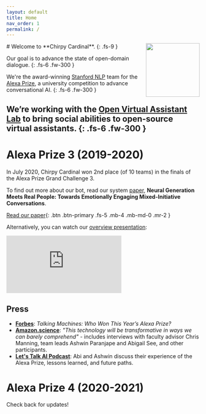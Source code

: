 ```yaml
---
layout: default
title: Home
nav_order: 1
permalink: /
---
```


<img style='float:right;' src="{{site.baseurl}}/assets/images/chirpy_logo_optimized.svg" width="140" height="140">
# Welcome to **Chirpy Cardinal**.
{: .fs-9 }

Our goal is to advance the state of open-domain dialogue.
{: .fs-6 .fw-300 }

We're the award-winning [Stanford NLP](https://nlp.stanford.edu/) team for the [Alexa Prize](https://developer.amazon.com/alexaprize), a university competition to advance conversational AI.
{: .fs-6 .fw-300 }

We’re working with the [Open Virtual Assistant Lab](https://oval.cs.stanford.edu) to bring social abilities to open-source virtual assistants.
{: .fs-6 .fw-300 }
---

# Alexa Prize 3 (2019-2020)
In July 2020, Chirpy Cardinal won 2nd place (of 10 teams) in the finals of the Alexa Prize Grand Challenge 3.

To find out more about our bot, read our system [paper](https://arxiv.org/abs/2008.12348), **Neural Generation Meets Real People: Towards Emotionally Engaging Mixed-Initiative Conversations**.

<!-- ![system diagram]({{site.baseurl}}/assets/images/overview_diagram.png) -->

[Read our paper](https://arxiv.org/abs/2008.12348){: .btn .btn-primary .fs-5 .mb-4 .mb-md-0 .mr-2 }
<!--[View our repo](TBD){: .btn .fs-5 .mb-4 .mb-md-0 }-->

Alternatively, you can watch our [overview presentation](https://youtu.be/2pmAvOJOmGg):
<div class="video-container">
<iframe class="video" src="https://www.youtube.com/embed/2pmAvOJOmGg" frameborder="0" allow="accelerometer; autoplay; clipboard-write; encrypted-media; gyroscope; picture-in-picture" allowfullscreen></iframe>
</div>

## Press
* [**Forbes**]((https://www.forbes.com/sites/craigsmith/2020/08/04/talking-machines-who-won-this-years-alexa-prize/#a3a73d54c40f)): _Talking Machines: Who Won This Year’s Alexa Prize?_
* [**Amazon.science**]((https://www.amazon.science/latest-news/amazon-announces-2020-alexa-prize-winner-emory-university)): _"This technology will be transformative in ways we can barely comprehend"_ - includes interviews with faculty advisor Chris Manning, team leads Ashwin Paranjape and Abigail See, and other participants.
* [**Let's Talk AI Podcast**](https://aitalk.podbean.com/e/interview-alexa-prize/): Abi and Ashwin discuss their experience of the Alexa Prize, lessons learned, and future paths.



# Alexa Prize 4 (2020-2021)
Check back for updates!
